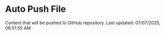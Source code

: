# Auto Push File

Content that will be pushed to GitHub repository.
Last updated: 07/07/2025, 08:51:55 AM